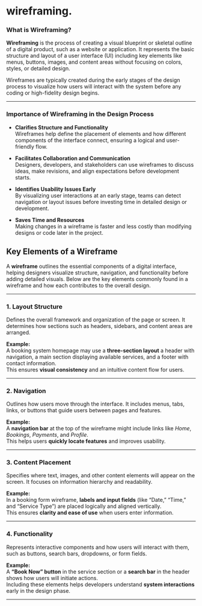 # wireframing.

### **What is Wireframing?**
**Wireframing** is the process of creating a visual blueprint or skeletal outline of a digital product, such as a website or application. It represents the basic structure and layout of a user interface (UI) including key elements like menus, buttons, images, and content areas without focusing on colors, styles, or detailed design.  

Wireframes are typically created during the early stages of the design process to visualize how users will interact with the system before any coding or high-fidelity design begins.

---

### **Importance of Wireframing in the Design Process**
- **Clarifies Structure and Functionality**  
  Wireframes help define the placement of elements and how different components of the interface connect, ensuring a logical and user-friendly flow.

- **Facilitates Collaboration and Communication**  
  Designers, developers, and stakeholders can use wireframes to discuss ideas, make revisions, and align expectations before development starts.

- **Identifies Usability Issues Early**  
  By visualizing user interactions at an early stage, teams can detect navigation or layout issues before investing time in detailed design or development.

- **Saves Time and Resources**  
  Making changes in a wireframe is faster and less costly than modifying designs or code later in the project.

## Key Elements of a Wireframe

A **wireframe** outlines the essential components of a digital interface, helping designers visualize structure, navigation, and functionality before adding detailed visuals. Below are the key elements commonly found in a wireframe and how each contributes to the overall design.

---

### **1. Layout Structure**
Defines the overall framework and organization of the page or screen. It determines how sections such as headers, sidebars, and content areas are arranged.

**Example:**  
A booking system homepage may use a **three-section layout** a header with navigation, a main section displaying available services, and a footer with contact information.  
This ensures **visual consistency** and an intuitive content flow for users.

---

### **2. Navigation**
Outlines how users move through the interface. It includes menus, tabs, links, or buttons that guide users between pages and features.

**Example:**  
A **navigation bar** at the top of the wireframe might include links like *Home*, *Bookings*, *Payments*, and *Profile*.  
This helps users **quickly locate features** and improves usability.

---

### **3. Content Placement**
Specifies where text, images, and other content elements will appear on the screen. It focuses on information hierarchy and readability.

**Example:**  
In a booking form wireframe, **labels and input fields** (like “Date,” “Time,” and “Service Type”) are placed logically and aligned vertically.  
This ensures **clarity and ease of use** when users enter information.

---

### **4. Functionality**
Represents interactive components and how users will interact with them, such as buttons, search bars, dropdowns, or form fields.

**Example:**  
A **“Book Now” button** in the service section or a **search bar** in the header shows how users will initiate actions.  
Including these elements helps developers understand **system interactions** early in the design phase.

---
